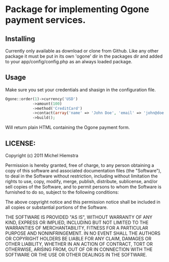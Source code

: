 # Package for implementing Ogone payment services.

## Installing

Currently only available as download or clone from Github. Like any other package it must be put in its own 'ogone' dir in the packages dir and added to your app/config/config.php as an always loaded package.

## Usage

Make sure you set your credentials and shasign in the configuration file.

```php
Ogone::order(1)->currency('USD')
			->amount(100)
			->method('CreditCard')
			->contact(array('name' => 'John Doe', 'email' => 'john@doe.com'))
			->build();
```

Will return plain HTML containing the Ogone payment form.


## LICENSE: 

Copyright (c) 2011 Michel Hiemstra

Permission is hereby granted, free of charge, to any person obtaining a copy of this software and associated documentation files (the "Software"), to deal in the Software without restriction, including without limitation the rights to use, copy, modify, merge, publish, distribute, sublicense, and/or sell copies of the Software, and to permit persons to whom the Software is furnished to do so, subject to the following conditions:

The above copyright notice and this permission notice shall be included in all copies or substantial portions of the Software.

THE SOFTWARE IS PROVIDED "AS IS", WITHOUT WARRANTY OF ANY KIND, EXPRESS OR IMPLIED, INCLUDING BUT NOT LIMITED TO THE WARRANTIES OF MERCHANTABILITY, FITNESS FOR A PARTICULAR PURPOSE AND NONINFRINGEMENT. IN NO EVENT SHALL THE AUTHORS OR COPYRIGHT HOLDERS BE LIABLE FOR ANY CLAIM, DAMAGES OR OTHER LIABILITY, WHETHER IN AN ACTION OF CONTRACT, TORT OR OTHERWISE, ARISING FROM, OUT OF OR IN CONNECTION WITH THE SOFTWARE OR THE USE OR OTHER DEALINGS IN THE SOFTWARE.